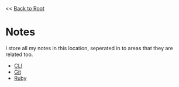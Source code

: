 << [Back to Root](../README.md)

# Notes

I store all my notes in this location, seperated in to areas that they are related too.

- [CLI](cli.md)
- [Git](git.md)
- [Ruby](ruby.md)